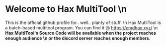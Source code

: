 # Welcome to Hax MultiTool \n
This is the official github profile for.. well.. planty of stuff. \n
Hax MutliTool is a batch-based multitool program. You can find it @ https://cmdhax.xyz/ \n
**Hax MultiTool's Source Code will be available when the project reaches enough audience \n
or the discord server reaches enough members.**
